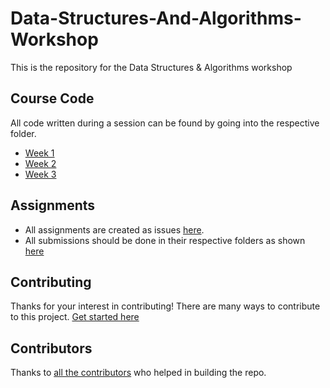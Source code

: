 # Data-Structures-And-Algorithms-Workshop
This is the repository for the Data Structures &amp; Algorithms workshop

## Course Code

All code written during a session can be found by going into the respective folder.
* [Week 1](https://github.com/jsacademyio/Data-Structures-And-Algorithms-Workshop/tree/master/Week1)
* [Week 2]()
* [Week 3]()

## Assignments

* All assignments are created as issues [here](https://github.com/jsacademyio/Data-Structures-And-Algorithms-Workshop/issues).
* All submissions should be done in their respective folders as shown [here](CONTRIBUTING.md)

## Contributing

Thanks for your interest in contributing! There are many ways to contribute to this project. [Get started here](CONTRIBUTING.md)

## Contributors

Thanks to [all the contributors](https://github.com/jsacademyio/Data-Structures-And-Algorithms-Workshop/graphs/contributors)
who helped in building the repo.
